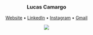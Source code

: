 <h3 align="center">Lucas Camargo</h3>
<p align="center">
  <a href="">Website</a> •
  <a href="https://www.linkedin.com/in/lpescador/">LinkedIn</a> •
  <a href="https://www.instagram.com/lpescador1/">Instagram</a> •
  <a href="mailto:lucaspescadordecamargo@gmail.com">Gmail</a>
</p>

<div align="center"> 
  <img src="https://www.icegif.com/wp-content/uploads/2021/09/icegif-3.gif" />
</div>
